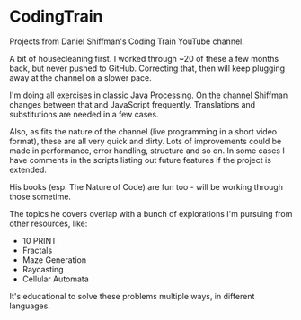# CodingTrain
Projects from Daniel Shiffman's Coding Train YouTube channel.

A bit of housecleaning first. I worked through ~20 of these a few months back, but never pushed to GitHub. Correcting that, then will keep plugging away at the channel on a slower pace.

I'm doing all exercises in classic Java Processing. On the channel Shiffman changes between that and JavaScript frequently. Translations and substitutions are needed in a few cases.

Also, as fits the nature of the channel (live programming in a short video format), these are all very quick and dirty. Lots of improvements could be made in performance, error handling, structure and so on. In some cases I have comments in the scripts listing out future features if the project is extended.

His books (esp. The Nature of Code) are fun too - will be working through those sometime.

The topics he covers overlap with a bunch of explorations I'm pursuing from other resources, like:

- 10 PRINT
- Fractals
- Maze Generation
- Raycasting
- Cellular Automata

It's educational to solve these problems multiple ways, in different languages.

